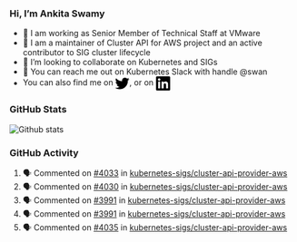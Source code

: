 ### Hi, I’m Ankita Swamy

- 💼 I am working as Senior Member of Technical Staff at VMware
- 👀 I am a maintainer of Cluster API for AWS project and an active contributor to SIG cluster lifecycle
- 💞️ I’m looking to collaborate on Kubernetes and SIGs
- 💬 You can reach me out on Kubernetes Slack with handle @swan
- You can also find me on <a href="https://twitter.com/SwamyAnkita" target="blank"><img align="center" src="https://raw.githubusercontent.com/Ankitasw/Ankitasw/master/svg/twitter.svg" alt="Ankitasw" height="25" width="25" color="#1DA1f2" /></a>, or on <a href="https://www.linkedin.com/in/Ankitaswamy/" target="blank"><img align="center" src="https://raw.githubusercontent.com/Ankitasw/Ankitasw/master/svg/linkedin.svg" alt="Ankitasw" height="25" width="25" /></a>

### GitHub Stats
![Github stats](https://github-readme-stats.vercel.app/api?username=Ankitasw&count_private=true&show_icons=true&theme=tokyonight)

### GitHub Activity 
<!--START_SECTION:activity-->
1. 🗣 Commented on [#4033](https://github.com/kubernetes-sigs/cluster-api-provider-aws/issues/4033) in [kubernetes-sigs/cluster-api-provider-aws](https://github.com/kubernetes-sigs/cluster-api-provider-aws)
2. 🗣 Commented on [#4030](https://github.com/kubernetes-sigs/cluster-api-provider-aws/issues/4030) in [kubernetes-sigs/cluster-api-provider-aws](https://github.com/kubernetes-sigs/cluster-api-provider-aws)
3. 🗣 Commented on [#3991](https://github.com/kubernetes-sigs/cluster-api-provider-aws/issues/3991) in [kubernetes-sigs/cluster-api-provider-aws](https://github.com/kubernetes-sigs/cluster-api-provider-aws)
4. 🗣 Commented on [#3991](https://github.com/kubernetes-sigs/cluster-api-provider-aws/issues/3991) in [kubernetes-sigs/cluster-api-provider-aws](https://github.com/kubernetes-sigs/cluster-api-provider-aws)
5. 🗣 Commented on [#4035](https://github.com/kubernetes-sigs/cluster-api-provider-aws/issues/4035) in [kubernetes-sigs/cluster-api-provider-aws](https://github.com/kubernetes-sigs/cluster-api-provider-aws)
<!--END_SECTION:activity-->
